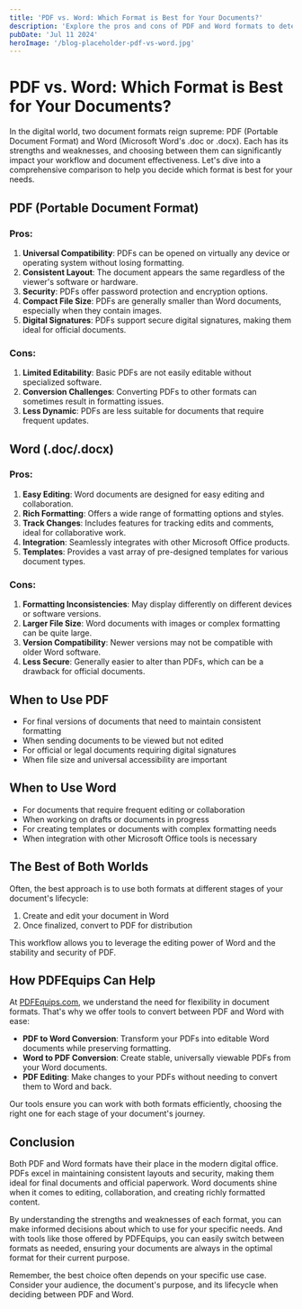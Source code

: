 ```yaml
---
title: 'PDF vs. Word: Which Format is Best for Your Documents?'
description: 'Explore the pros and cons of PDF and Word formats to determine which is best suited for your document needs'
pubDate: 'Jul 11 2024'
heroImage: '/blog-placeholder-pdf-vs-word.jpg'
---
```


# PDF vs. Word: Which Format is Best for Your Documents?

In the digital world, two document formats reign supreme: PDF (Portable Document Format) and Word (Microsoft Word's .doc or .docx). Each has its strengths and weaknesses, and choosing between them can significantly impact your workflow and document effectiveness. Let's dive into a comprehensive comparison to help you decide which format is best for your needs.

## PDF (Portable Document Format)

### Pros:
1. **Universal Compatibility**: PDFs can be opened on virtually any device or operating system without losing formatting.
2. **Consistent Layout**: The document appears the same regardless of the viewer's software or hardware.
3. **Security**: PDFs offer password protection and encryption options.
4. **Compact File Size**: PDFs are generally smaller than Word documents, especially when they contain images.
5. **Digital Signatures**: PDFs support secure digital signatures, making them ideal for official documents.

### Cons:
1. **Limited Editability**: Basic PDFs are not easily editable without specialized software.
2. **Conversion Challenges**: Converting PDFs to other formats can sometimes result in formatting issues.
3. **Less Dynamic**: PDFs are less suitable for documents that require frequent updates.

## Word (.doc/.docx)

### Pros:
1. **Easy Editing**: Word documents are designed for easy editing and collaboration.
2. **Rich Formatting**: Offers a wide range of formatting options and styles.
3. **Track Changes**: Includes features for tracking edits and comments, ideal for collaborative work.
4. **Integration**: Seamlessly integrates with other Microsoft Office products.
5. **Templates**: Provides a vast array of pre-designed templates for various document types.

### Cons:
1. **Formatting Inconsistencies**: May display differently on different devices or software versions.
2. **Larger File Size**: Word documents with images or complex formatting can be quite large.
3. **Version Compatibility**: Newer versions may not be compatible with older Word software.
4. **Less Secure**: Generally easier to alter than PDFs, which can be a drawback for official documents.

## When to Use PDF

- For final versions of documents that need to maintain consistent formatting
- When sending documents to be viewed but not edited
- For official or legal documents requiring digital signatures
- When file size and universal accessibility are important

## When to Use Word

- For documents that require frequent editing or collaboration
- When working on drafts or documents in progress
- For creating templates or documents with complex formatting needs
- When integration with other Microsoft Office tools is necessary

## The Best of Both Worlds

Often, the best approach is to use both formats at different stages of your document's lifecycle:

1. Create and edit your document in Word
2. Once finalized, convert to PDF for distribution

This workflow allows you to leverage the editing power of Word and the stability and security of PDF.

## How PDFEquips Can Help

At [PDFEquips.com](https://www.pdfequips.com), we understand the need for flexibility in document formats. That's why we offer tools to convert between PDF and Word with ease:

- **PDF to Word Conversion**: Transform your PDFs into editable Word documents while preserving formatting.
- **Word to PDF Conversion**: Create stable, universally viewable PDFs from your Word documents.
- **PDF Editing**: Make changes to your PDFs without needing to convert them to Word and back.

Our tools ensure you can work with both formats efficiently, choosing the right one for each stage of your document's journey.

## Conclusion

Both PDF and Word formats have their place in the modern digital office. PDFs excel in maintaining consistent layouts and security, making them ideal for final documents and official paperwork. Word documents shine when it comes to editing, collaboration, and creating richly formatted content.

By understanding the strengths and weaknesses of each format, you can make informed decisions about which to use for your specific needs. And with tools like those offered by PDFEquips, you can easily switch between formats as needed, ensuring your documents are always in the optimal format for their current purpose.

Remember, the best choice often depends on your specific use case. Consider your audience, the document's purpose, and its lifecycle when deciding between PDF and Word.
